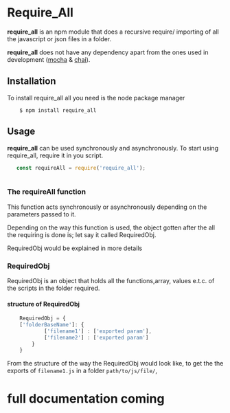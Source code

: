 # Require_All 
 **require_all** is an npm module that does a recursive require/ importing of all the javascript or json files in a folder.
 
 **require_all** does not have any dependency apart from the ones used in development ([mocha]() & [chai]()).
 
## Installation 
To install require_all all you need is the node package manager

        $ npm install require_all

## Usage
**require_all** can be used synchronously and asynchronously. To start using require_all, require it in you script.
 
 ```javascript
    const requireAll = require('require_all');
  
```

### The requireAll function
This function acts synchronously or asynchronously depending on the parameters passed to it.

Depending on the way this function is used, the object gotten after the all the requiring is done is; let say it called
RequiredObj.

RequiredObj would be explained in more details

### RequiredObj
RequiredObj is an object that holds all the functions,array, values e.t.c. of the scripts in the folder required.

#### structure of RequiredObj
```javascript
    RequiredObj = {
    ['folderBaseName']: {
            ['filename1'] : ['exported param'],
            ['filename2'] : ['exported param'] 
        }
    }
```
From the structure of the way the RequiredObj would look like, to get the the exports of `filename1.js` in a folder
`path/to/js/file/`,

# full documentation coming
